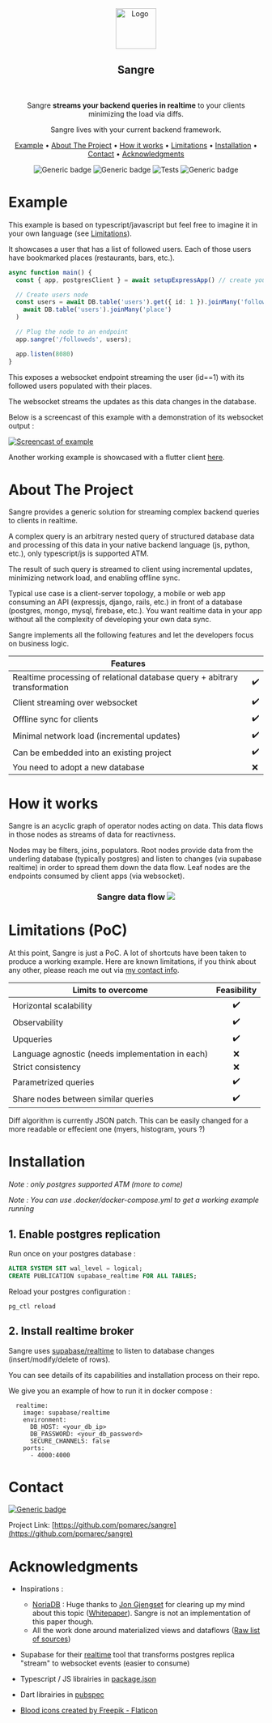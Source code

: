 
<div align="center">

<a href="https://github.com/pomarec/sangre">
  <img src="doc/images/logo.png" alt="Logo" width="80" height="80">
</a>
<h2>Sangre</h2>
<br>

Sangre **streams your backend queries in realtime** to your clients minimizing the load via diffs.

Sangre lives with your current backend framework.

[Example](#example) •
[About The Project](#about-the-project) •
[How it works](#how-it-works) •
[Limitations](#limitations-poc) •
[Installation](#installation) •
[Contact](#contact) •
[Acknowledgments](#acknowledgments)


![Generic badge](https://img.shields.io/static/v1?label=Status&message=Proof%20Of%20Concept&color=orange&style=flat)
![Generic badge](https://img.shields.io/static/v1?label=Licence&message=GPLv3&color=green&style=flat)
![Tests](https://github.com/pomarec/sangre/actions/workflows/test.yml/badge.svg?branch=typescript)
![Generic badge](https://img.shields.io/static/v1?label=Contact&message=po@marec.me&color=blue&style=flat)

</div>

# Example

This example is based on typescript/javascript but feel free to imagine it in your own language (see [Limitations](#limitations-poc)).

It showcases a user that has a list of followed users. Each of those users have bookmarked places (restaurants, bars, etc.).

```typescript
async function main() {
  const { app, postgresClient } = await setupExpressApp() // create your express app

  // Create users node
  const users = await DB.table('users').get({ id: 1 }).joinMany('followed',
    await DB.table('users').joinMany('place')
  )

  // Plug the node to an endpoint
  app.sangre('/followeds', users);

  app.listen(8080)
}
```

This exposes a websocket endpoint streaming the user (id==1) with its followed users populated with their places.

The websocket streams the updates as this data changes in the database.

Below is a screencast of this example with a demonstration of its websocket output :

[![Screencast of example](doc/screencast.gif "Screencast of example")](https://raw.githubusercontent.com/pomarec/sangre/main/doc/screencast.gif)

Another working example is showcased with a flutter client [here](example/).

# About The Project

Sangre provides a generic solution for streaming complex backend queries to clients in realtime.

A complex query is an arbitrary nested query of structured database data and processing of this data in your native backend language (js, python, etc.), only typescript/js is supported ATM.

The result of such query is streamed to client using incremental updates, minimizing network load, and enabling offline sync.

Typical use case is a client-server topology, a mobile or web app consuming an API (expressjs, django, rails, etc.) in front of a database (postgres, mongo, mysql, firebase, etc.). You want realtime data in your app without all the complexity of developing your own data sync.

Sangre implements all the following features and let the developers focus on business logic.

<div align="center">

| Features                                                                   |    |
| -------------------------------------------------------------------------- | -- |
| Realtime processing of relational database query + abitrary transformation | ✔️ |
| Client streaming over websocket                                            | ✔️ |
| Offline sync for clients                                                   | ✔️ |
| Minimal network load (incremental updates)                                 | ✔️ |
| Can be embedded into an existing project                                   | ✔️ |
| You need to adopt a new database                                           | ❌ |

</div>

# How it works 

Sangre is an acyclic graph of operator nodes acting on data. This data flows in those nodes as streams of data for reactivness.

Nodes may be filters, joins, populators. Root nodes provide data from the underling database (typically postgres) and listen to changes (via supabase realtime) in order to spread them down the data flow. Leaf nodes are the endpoints consumed by client apps (via websocket).

<div align="center">
  <h3>
    Sangre data flow
    <img src="doc/charts/topology.mmd.svg"/>
  </h3>
</div>

# Limitations (PoC)

At this point, Sangre is just a PoC. A lot of shortcuts have been taken to produce a working example. Here are known limitations, if you think about any other, please reach me out via [my contact info](#contact).

| Limits to overcome                                       | Feasibility |
| -------------------------------------------------------- | :---------: |
| Horizontal scalability                                   |     ✔️      |
| Observability                                            |     ✔️      |
| Upqueries                                                |     ✔️      |
| Language agnostic (needs implementation in each)         |     ❌      |
| Strict consistency                                       |     ❌      |
| Parametrized queries                                     |     ✔️      |
| Share nodes between similar queries                      |     ✔️      |

Diff algorithm is currently JSON patch. This can be easily changed for a more readable or effecient one (myers, histogram, yours ?)

# Installation

*Note : only postgres supported ATM (more to come)*

*Note : You can use .docker/docker-compose.yml to get a working example running*

## 1. Enable postgres replication

Run once on your postgres database :
```sql
ALTER SYSTEM SET wal_level = logical;
CREATE PUBLICATION supabase_realtime FOR ALL TABLES;
```

Reload your postgres configuration :
```
pg_ctl reload
```


## 2. Install realtime broker

Sangre uses [supabase/realtime](https://github.com/supabase/realtime/) to listen to database changes (insert/modify/delete of rows).

You can see details of its capabilities and installation process on their repo.

We give you an example of how to run it in docker compose :

```
  realtime:
    image: supabase/realtime
    environment:
      DB_HOST: <your_db_ip>
      DB_PASSWORD: <your_db_password>
      SECURE_CHANNELS: false
    ports:
      - 4000:4000
```

# Contact

[![Generic badge](https://img.shields.io/static/v1?label=Contact&message=po@marec.me&color=blue&style=flat)](mailto:po@marec.me)

Project Link: [https://github.com/pomarec/sangre](https://github.com/pomarec/sangre)


# Acknowledgments

- Inspirations :
  - [NoriaDB](https://github.com/mit-pdos/noria/) : Huge thanks to [Jon Gjengset](https://github.com/jonhoo) for clearing up my mind about this topic ([Whitepaper](https://www.usenix.org/conference/osdi18/presentation/gjengset)). Sangre is not an implementation of this paper though.
  - All the work done around materialized views and dataflows ([Raw list of sources](https://tartan-durian-108.notion.site/Pre-research-916a864988604fe2821d063321348a26))

- Supabase for their [realtime](https://github.com/supabase/realtime/) tool that transforms postgres replica "stream" to websocket events (easier to consume)

- Typescript / JS librairies in [package.json](package.json)

- Dart librairies in [pubspec](example/client/pubspec.yml)

- <a href="https://www.flaticon.com/free-icons/blood" title="blood icons">Blood icons created by Freepik - Flaticon</a>